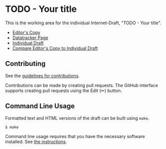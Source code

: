 # TODO - Your title

This is the working area for the individual Internet-Draft, "TODO - Your title".

* [Editor's Copy](https://anr-bmbf-pivot.github.io/draft-lenders-dns-cbor/#go.draft-lenders-dns-cbor.html)
* [Datatracker Page](https://datatracker.ietf.org/doc/draft-lenders-dns-cbor)
* [Individual Draft](https://datatracker.ietf.org/doc/html/draft-lenders-dns-cbor)
* [Compare Editor's Copy to Individual Draft](https://anr-bmbf-pivot.github.io/draft-lenders-dns-cbor/#go.draft-lenders-dns-cbor.diff)


## Contributing

See the
[guidelines for contributions](https://github.com/anr-bmbf-pivot/draft-lenders-dns-cbor/blob//CONTRIBUTING.md).

Contributions can be made by creating pull requests.
The GitHub interface supports creating pull requests using the Edit (✏) button.


## Command Line Usage

Formatted text and HTML versions of the draft can be built using `make`.

```sh
$ make
```

Command line usage requires that you have the necessary software installed.  See
[the instructions](https://github.com/martinthomson/i-d-template/blob/main/doc/SETUP.md).

